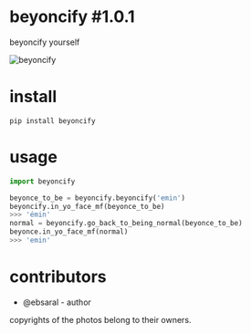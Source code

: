 # beyoncify #1.0.1

beyoncify yourself

![beyoncify](https://github.com/ebsaral/beyoncify/blob/master/beyoncify.png?raw=true)

# install

```
pip install beyoncify
```

# usage

```python
import beyoncify

beyonce_to_be = beyoncify.beyoncify('emin')
beyoncify.in_yo_face_mf(beyonce_to_be)
>>> 'émin'
normal = beyoncify.go_back_to_being_normal(beyonce_to_be)
beyonce.in_yo_face_mf(normal)
>>> 'emin'
```

# contributors

- @ebsaral - author

copyrights of the photos belong to their owners.
